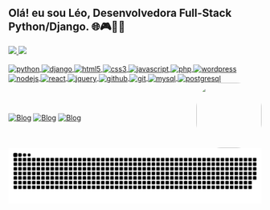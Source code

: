 ## Olá! eu sou Léo, Desenvolvedora Full-Stack Python/Django. 🌐🎮👨‍💻

<div align="left">
  <a href="https://github.com/LeoGraciano">
  <img height="160em" src="https://github-readme-stats.vercel.app/api?username=LeoGraciano&show_icons=true&theme=dracula&include_all_commits=true&count_private=true"/>
  <img height="160em" src="https://github-readme-stats.vercel.app/api/top-langs/?username=LeoGraciano&layout=compact&theme=dracula&bg_color=#fff"/>
</div>

<div style="display: block"><br>
  <img alt="python" width="40" height="30" align="center" src="https://cdn.jsdelivr.net/gh/devicons/devicon/icons/python/python-original-wordmark.svg" />
  <img alt="django" width="40" height="30" align="center" src="https://cdn.jsdelivr.net/gh/devicons/devicon/icons/django/django-plain-wordmark.svg" />
  <img alt="html5" width="40" height="30" align="center" src="https://cdn.jsdelivr.net/gh/devicons/devicon/icons/html5/html5-original.svg" />
  <img alt="css3" width="40" height="30" align="center" src="https://cdn.jsdelivr.net/gh/devicons/devicon/icons/css3/css3-original.svg" />
  <img alt="javascript" width="40" height="30" align="center" src="https://cdn.jsdelivr.net/gh/devicons/devicon/icons/javascript/javascript-original.svg" />
  <img alt="php" width="40" height="30" align="center" src="https://cdn.jsdelivr.net/gh/devicons/devicon/icons/php/php-original.svg" />
  <img alt="wordpress" width="40" height="30" align="center" src="https://cdn.jsdelivr.net/gh/devicons/devicon/icons/wordpress/wordpress-original.svg" />
  <img alt="nodejs" width="40" height="30" align="center" src="https://cdn.jsdelivr.net/gh/devicons/devicon/icons/nodejs/nodejs-original.svg" />
  <img alt="react" width="40" height="30" align="center" src="https://cdn.jsdelivr.net/gh/devicons/devicon/icons/react/react-original.svg" />
  <img alt="jquery" width="40" height="30" align="center" src="https://cdn.jsdelivr.net/gh/devicons/devicon/icons/jquery/jquery-original.svg" />
  <img alt="github" width="40" height="30" align="center" src="https://cdn.jsdelivr.net/gh/devicons/devicon/icons/github/github-original.svg" />
  <img alt="git" width="40" height="30" align="center" src="https://cdn.jsdelivr.net/gh/devicons/devicon/icons/git/git-original.svg" />
  <img alt="mysql" width="40" height="30" align="center" src="https://cdn.jsdelivr.net/gh/devicons/devicon/icons/mysql/mysql-original.svg" />
  <img alt="postgresql" width="40" height="30" align="center" src="https://cdn.jsdelivr.net/gh/devicons/devicon/icons/postgresql/postgresql-original-wordmark.svg" />

   <img align="right" width="130" height="130" style="border-radius:50px;" src="https://instagram.fgyn23-1.fna.fbcdn.net/v/t51.2885-15/150564925_133321435327130_1788711375088112404_n.jpg" />
</div>
   
##
  
<div style="display: inline_block;"><br>
   
[![Blog](https://img.shields.io/badge/Instagram-E4405F?style=for-the-badge&logo=instagram&logoColor=white)](https://www.instagram.com/leograciano/)
[![Blog](https://img.shields.io/badge/LinkedIn-0077B5?style=for-the-badge&logo=linkedin&logoColor=white)](https://www.linkedin.com/in/leonardo-ferreira-graciano-53124627/)
[![Blog](https://img.shields.io/badge/GitHub-100000?style=for-the-badge&logo=github&logoColor=white)](https://github.com/LeoGraciano/)
   
</div>

![Snake animation](https://github.com/LeoGraciano/LeoDev/blob/main/github-contribution-grid-snake.svg)
